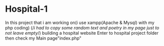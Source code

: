 # Hospital-1
In this project that i am working on(i use xampp(Apache & Mysql) with my php coding)
(/*i had to copy some random text and poetry in my page just to not leave empty*/)
building a hospital website
Enter to hospital project folder
then check my Main page"index.php"
